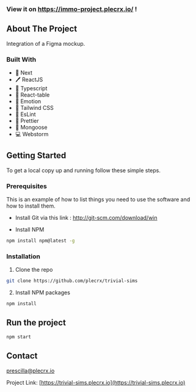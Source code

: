 ### View it on https://immo-project.plecrx.io/ !

## About The Project

Integration of a Figma mockup.

### Built With

* 🐙 Next
* 🖊️ ReactJS
* 🐙 Typescript
* 🐙 React-table
* 🐙 Emotion
* 🐙 Tailwind CSS
* 🐙 EsLint
* 🐙 Prettier
* 🐙 Mongoose
* 💻 Webstorm

<!-- GETTING STARTED -->
## Getting Started

To get a local copy up and running follow these simple steps.

### Prerequisites

This is an example of how to list things you need to use the software and how to install them.
* Install Git via this link : http://git-scm.com/download/win

* Install NPM
```sh
npm install npm@latest -g
```

### Installation
 
1. Clone the repo
```sh
git clone https://github.com/plecrx/trivial-sims
```
2. Install NPM packages 
```sh
npm install
```

## Run the project
```sh
npm start
```

<!-- CONTACT -->
## Contact

prescilla@plecrx.io

Project Link: [https://trivial-sims.plecrx.io](https://trivial-sims.plecrx.io)
